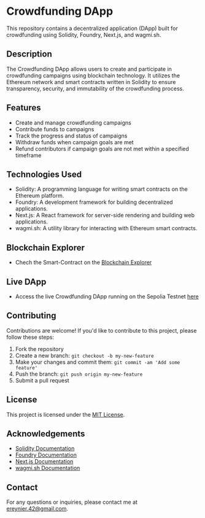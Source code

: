 # Crowdfunding DApp

This repository contains a decentralized application (DApp) built for crowdfunding using Solidity, Foundry, Next.js, and wagmi.sh.

## Description

The Crowdfunding DApp allows users to create and participate in crowdfunding campaigns using blockchain technology. It utilizes the Ethereum network and smart contracts written in Solidity to ensure transparency, security, and immutability of the crowdfunding process.

## Features

- Create and manage crowdfunding campaigns
- Contribute funds to campaigns
- Track the progress and status of campaigns
- Withdraw funds when campaign goals are met
- Refund contributors if campaign goals are not met within a specified timeframe

## Technologies Used

- Solidity: A programming language for writing smart contracts on the Ethereum platform.
- Foundry: A development framework for building decentralized applications.
- Next.js: A React framework for server-side rendering and building web applications.
- wagmi.sh: A utility library for interacting with Ethereum smart contracts.

## Blockchain Explorer

- Chech the Smart-Contract on the [Blockchain Explorer](https://sepolia.etherscan.io/address/0xf09fb60e18ad55af04ccf774a00e27683ee0422f)

## Live DApp

- Access the live Crowdfunding DApp running on the Sepolia Testnet [here](https://crowdfunding.ereynier.me/)

## Contributing

Contributions are welcome! If you'd like to contribute to this project, please follow these steps:

1. Fork the repository
2. Create a new branch: `git checkout -b my-new-feature`
3. Make your changes and commit them: `git commit -am 'Add some feature'`
4. Push the branch: `git push origin my-new-feature`
5. Submit a pull request

## License

This project is licensed under the [MIT License](LICENSE.md).

## Acknowledgements

- [Solidity Documentation](https://docs.soliditylang.org/)
- [Foundry Documentation](https://book.getfoundry.sh/)
- [Next.js Documentation](https://nextjs.org/docs)
- [wagmi.sh Documentation](https://wagmi.sh)

## Contact

For any questions or inquiries, please contact me at [ereynier.42@gmail.com](mailto:ereynier.42@gmail.com).
